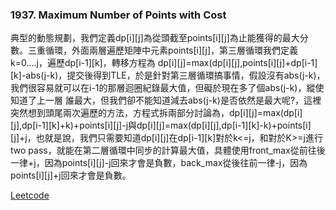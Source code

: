 ### 1937. Maximum Number of Points with Cost

典型的動態規劃，我們定義dp[i][j]為從頭截至points[i][j]為止能獲得的最大分數。三重循環，外面兩層遍歷矩陣中元素points[i][j]，第三層循環我們定義k=0....j，遍歷dp[i-1][k]，轉移方程為
dp[i][j]=max(dp[i][j],points[i][j]+dp[i-1][k]-abs(j-k)，提交後得到TLE，於是針對第三層循環搞事情，假設沒有abs(j-k)，我們很容易就可以在i-1的那層迴圈紀錄最大值，但礙於現在多了個abs(j-k)，縱使知道了上一層
誰最大，但我們卻不能知道減去abs(j-k)是否依然是最大呢?，這裡突然想到頭尾兩次遍歷的方法，方程式拆兩部分討論為，dp[i][j]=max(dp[i][j],dp[i-1][k]+k)+points[i][j]-j與dp[i][j]=max(dp[i][j],dp[i-1][k]-k)+points[i][j]+j，也就是說，我們只需要知道dp[i][j]在dp[i-1][k]對於k<=j，和對於K>=j進行two pass，就能在第二層循環中同步的計算最大值，具體使用front_max從前往後一律+j，因為points[i][j]-j回來才會是負數，back_max從後往前一律-j，因為points[i][j]+j回來才會是負數。


[Leetcode](https://leetcode.com/problems/maximum-number-of-points-with-cost/)

